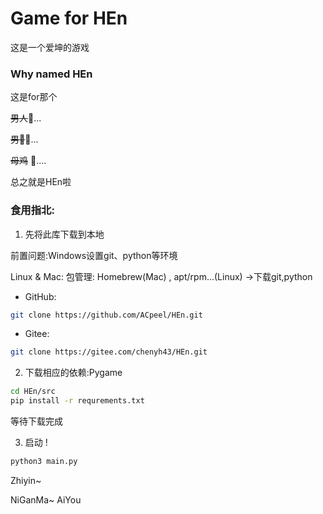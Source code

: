 # Game for HEn

这是一个爱坤的游戏

### Why named HEn

这是for那个

<s>男人</s>🤔️...

<s>男🐔</s>🤔️...

<s>母鸡</s> 🤔️....

总之就是HEn啦



### 食用指北:

1. 先将此库下载到本地

前置问题:Windows设置git、python等环境

Linux & Mac: 包管理: Homebrew(Mac) , apt/rpm...(Linux)  $\to$下载git,python 

- GitHub:
```bash
git clone https://github.com/ACpeel/HEn.git
```

- Gitee:

```bash
git clone https://gitee.com/chenyh43/HEn.git
```

2. 下载相应的依赖:Pygame

```bash
cd HEn/src
pip install -r requrements.txt
```

等待下载完成



3. 启动 !

```bash
python3 main.py
```



Zhiyin~

NiGanMa~  AiYou
